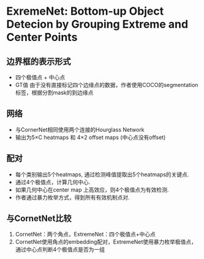 # ExremeNet: Bottom-up Object Detecion by Grouping Extreme and Center Points

## 边界框的表示形式
- 四个极值点 + 中心点
- GT值 由于没有直接标记四个边缘点的数据，作者使用COCO的segmentation标签，根据分割mask的到边缘点
## 网络
- 与CornerNet相同使用两个连接的Hourglass Network
- 输出为5×C heatmaps 和 4×2 offset maps (中心点没有offset)
  


## 配对
- 每个类别输出5个heatmaps, 通过检测峰值提取出5个heatmaps的关键点.
- 通过4个极值点，计算几何中心.
- 如果几何中心在center map 上高效应，则4个极值点为有效检测.
- 作者通过暴力枚举方式，得到所有有效机制点对.





## 与CornetNet比较
1. CornetNet：两个角点，ExtremeNet：四个极值点+中心点
2. CornetNet使用角点的embedding配对，ExtremeNet使用暴力枚举极值点，通过中心点判断4个极值点是否为一组 














